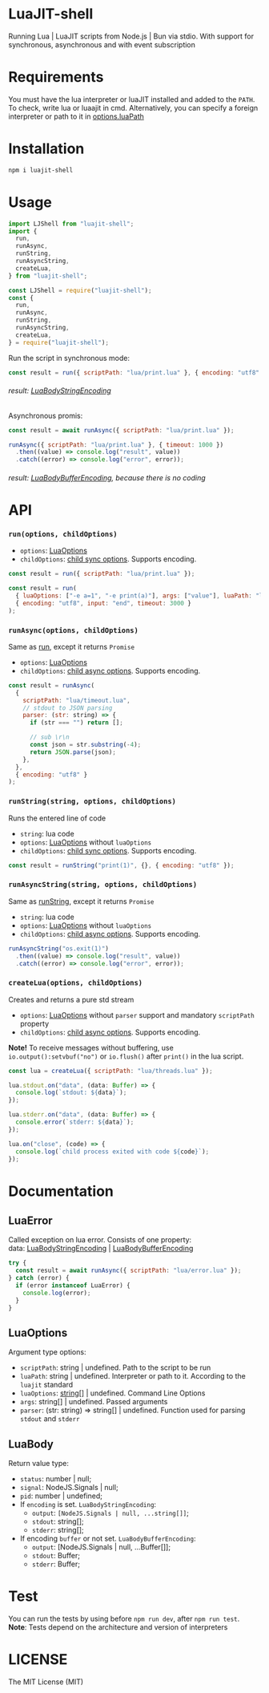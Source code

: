 # LuaJIT-shell

Running Lua | LuaJIT scripts from Node.js | Bun via stdio. With support for synchronous, asynchronous and with event subscription

# Requirements

You must have the lua interpreter or luaJIT installed and added to the `PATH`. To check, write lua or luaajit in cmd. Alternatively, you can specify a foreign interpreter or path to it in [options.luaPath](#luaoptions)

# Installation

```bash
npm i luajit-shell
```

# Usage

```javascript
import LJShell from "luajit-shell";
import {
  run,
  runAsync,
  runString,
  runAsyncString,
  createLua,
} from "luajit-shell";
```

```javascript
const LJShell = require("luajit-shell");
const {
  run,
  runAsync,
  runString,
  runAsyncString,
  createLua,
} = require("luajit-shell");
```

Run the script in synchronous mode:

```javascript
const result = run({ scriptPath: "lua/print.lua" }, { encoding: "utf8" });
```

###### result: [LuaBodyStringEncoding](#luabody)

Asynchronous promis:

```javascript
const result = await runAsync({ scriptPath: "lua/print.lua" });
```

```javascript
runAsync({ scriptPath: "lua/print.lua" }, { timeout: 1000 })
  .then((value) => console.log("result", value))
  .catch((error) => console.log("error", error));
```

###### result: [LuaBodyBufferEncoding](#luabody), because there is no coding

# API

### `run(options, childOptions)`

- `options`: [LuaOptions](#luaoptions)
- `childOptions`: [child sync options](https://nodejs.org/api/child_process.html#child_processspawnsynccommand-args-options). Supports encoding.

```javascript
const result = run({ scriptPath: "lua/print.lua" });

const result = run(
  { luaOptions: ["-e a=1", "-e print(a)"], args: ["value"], luaPath: "lua" },
  { encoding: "utf8", input: "end", timeout: 3000 }
);
```

### `runAsync(options, childOptions)`

Same as [run](#run), except it returns `Promise`

- `options`: [LuaOptions](#luaoptions)
- `childOptions`: [child async options](https://nodejs.org/api/child_process.html#child_processspawncommand-args-options). Supports encoding.

```javascript
const result = runAsync(
  {
    scriptPath: "lua/timeout.lua",
    // stdout to JSON parsing
    parser: (str: string) => {
      if (str === "") return [];

      // sub \r\n
      const json = str.substring(-4);
      return JSON.parse(json);
    },
  },
  { encoding: "utf8" }
);
```

### `runString(string, options, childOptions)`

Runs the entered line of code

- `string`: lua code
- `options`: [LuaOptions](#luaoptions) without `luaOptions`
- `childOptions`: [child sync options](https://nodejs.org/api/child_process.html#child_processspawnsynccommand-args-options). Supports encoding.

```javascript
const result = runString("print(1)", {}, { encoding: "utf8" });
```

### `runAsyncString(string, options, childOptions)`

Same as [runString](#runstring), except it returns `Promise`

- `string`: lua code
- `options`: [LuaOptions](#luaoptions) without `luaOptions`
- `childOptions`: [child async options](https://nodejs.org/api/child_process.html#child_processspawncommand-args-options). Supports encoding.

```javascript
runAsyncString("os.exit(1)")
  .then((value) => console.log("result", value))
  .catch((error) => console.log("error", error));
```

### `createLua(options, childOptions)`

Creates and returns a pure std stream

- `options`: [LuaOptions](#luaoptions) without `parser` support and mandatory `scriptPath` property
- `childOptions`: [child async options](https://nodejs.org/api/child_process.html#child_processspawncommand-args-options). Supports encoding.

**Note!** To receive messages without buffering, use `io.output():setvbuf("no")` or `io.flush()` after `print()` in the lua script.

```javascript
const lua = createLua({ scriptPath: "lua/threads.lua" });

lua.stdout.on("data", (data: Buffer) => {
  console.log(`stdout: ${data}`);
});

lua.stderr.on("data", (data: Buffer) => {
  console.error(`stderr: ${data}`);
});

lua.on("close", (code) => {
  console.log(`child process exited with code ${code}`);
});
```

# Documentation

## LuaError

Called exception on lua error. Consists of one property:<br/>
data: [LuaBodyStringEncoding](#luabody) | [LuaBodyBufferEncoding](#luabody)

```javascript
try {
  const result = await runAsync({ scriptPath: "lua/error.lua" });
} catch (error) {
  if (error instanceof LuaError) {
    console.log(error);
  }
}
```

## LuaOptions

Argument type options:

- `scriptPath`: string | undefined. Path to the script to be run
- `luaPath`: string | undefined. Interpreter or path to it. According to the `luajit` standard
- `luaOptions`: [string[]](https://luajit.org/running.html) | undefined. Command Line Options
- `args`: string[] | undefined. Passed arguments
- `parser`: (str: string) => string[] | undefined. Function used for parsing `stdout` and `stderr`

## LuaBody

Return value type:

- `status`: number | null;
- `signal`: NodeJS.Signals | null;
- `pid`: number | undefined;
- If `encoding` is set. `LuaBodyStringEncoding`:
  - `output`: `[NodeJS.Signals | null, ...string[]]`;
  - `stdout`: string[];
  - `stderr`: string[];
- If encoding `buffer` or not set. `LuaBodyBufferEncoding`:
  - `output`: [NodeJS.Signals | null, ...Buffer[]];
  - `stdout`: Buffer;
  - `stderr`: Buffer;

# Test

You can run the tests by using before `npm run dev`, after `npm run test`.<br/>
**Note**: Tests depend on the architecture and version of interpreters

# LICENSE

The MIT License (MIT)
